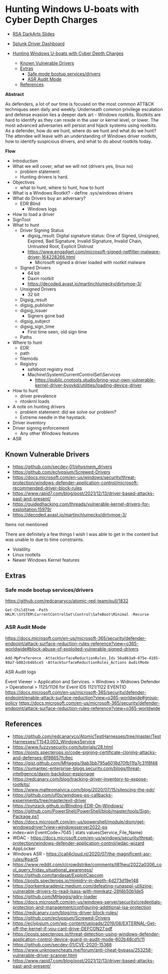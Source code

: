 # Hunting Windows U-boats with Cyber Depth Charges

- [RSA DarkArts Slides](RSA_DarkArts22_Hunting%20Windows%20U-boats%20with%20Cyber%20Depth%20Charges.pdf)
- [Splunk Driver Dashboard](splunk_driver_dashboard)


- [Hunting Windows U-boats with Cyber Depth Charges](#hunting-windows-u-boats-with-cyber-depth-charges)
  - [Known Vulnerable Drivers](#known-vulnerable-drivers)
  - [Extras](#extras)
    - [Safe mode bootup services/drivers](#safe-mode-bootup-servicesdrivers)
    - [ASR Audit Mode](#asr-audit-mode)
  - [References](#references)

**Abstract**


As defenders, a lot of our time is focused on the most common ATT&CK techniques seen daily and weekly. Underneath common privilege escalation and defense evasion lies a deeper dark art - Windows rootkits. Rootkits are hard to identify as they can reside in the user or kernel level, or lower. The most advanced adversaries will persist and hijack systems using rootkits. As a defender, how do we hunt, where do we hunt and what do we hunt? The attendee will leave with an understanding of Windows driver rootkits, how to identify suspicious drivers, and what to do about rootkits today. 


**Flow**

- Introduction
- What we will cover, what we will not (drivers yes, linux no)
	- problem statement:
	- Hunting drivers is hard. 
- Objectives
	- what to hunt, where to hunt, how to hunt
- What is a Windows Rootkit? - define .sys/windows drivers
- What do Drivers buy an adversary?
	- EDR Blind
		- Windows logs
- How to load a driver
- SignTool
- What to hunt
	- Driver Signing Status
		- digsig_result: Digital signature status: One of Signed, Unsigned, Expired, Bad Signature, Invalid Signature, Invalid Chain, Untrusted Root, Explicit Distrust
		- https://www.engadget.com/microsoft-signed-netfilter-malware-driver-164228266.html
			- Microsoft signed a driver loaded with rootkit malware
	- Signed Drivers 
		- 64 bit
		- Daxin rootkit
		- https://decoded.avast.io/martinchlumecky/dirtymoe-3/
	- Unsigned Drivers
		- 32 bit
	- Digsig_result
	- digsig_publisher
	- digsig_issuer
		- Signers gone bad
	- digsig_subject
	- digsig_sign_time
		- First time seen, old sign time
	- Paths
- Where to hunt
	- EDR
	- path
	- filemods
	- Registry
		- safeboot registry mod
		- Machine\\System\\CurrentControlSet\\Services
			- https://public.cnotools.studio/bring-your-own-vulnerable-kernel-driver-byovkd/utilities/loading-device-driver
- How to hunt
	- driver prevalence 
	- ntoskrnl loads
- A note on hunting drivers
	- problem statement: did we solve our problem?
	- Extreme needle in the haystack.
- Driver inventory
- Driver signing enforcement
	- Any other Windows features
- ASR


## Known Vulnerable Drivers
- https://github.com/secdev-01/physmem_drivers
- https://github.com/eclypsium/Screwed-Drivers
- https://docs.microsoft.com/en-us/windows/security/threat-protection/windows-defender-application-control/microsoft-recommended-driver-block-rules
- https://www.rapid7.com/blog/post/2021/12/13/driver-based-attacks-past-and-present/
- https://guidedhacking.com/threads/vulnerable-kernel-drivers-for-exploitation.15979/
- https://decoded.avast.io/martinchlumecky/dirtymoe-3/

Items not mentioned

There are definitely a few things I wish I was able to get in the content but was unable to due to time constraints. 
- Volatility
- Linux rootkits
- Newer Windows Kernel features

## Extras

### Safe mode bootup services/drivers

https://github.com/redcanaryco/atomic-red-team/pull/1832

`Get-ChildItem -Path HKLM:\SYSTEM\CurrentControlSet\Control\SafeBoot\Minimal -Recurse`


### ASR Audit Mode
https://docs.microsoft.com/en-us/microsoft-365/security/defender-endpoint/attack-surface-reduction-rules-reference?view=o365-worldwide#block-abuse-of-exploited-vulnerable-signed-drivers

`Add-MpPreference -AttackSurfaceReductionRules_Ids 56a863a9-875e-4185-98a7-b882c64b5ce5 -AttackSurfaceReductionRules_Actions AuditMode`

ASR Audit logs

Event Viewer > Application and Services. > Windows > Widnows Defender > Operational > 1125/1126 for Event IDS 1121/1122 EVENTID
https://docs.microsoft.com/en-us/microsoft-365/security/defender-endpoint/enable-attack-surface-reduction?view=o365-worldwide#group-policy
https://docs.microsoft.com/en-us/microsoft-365/security/defender-endpoint/attack-surface-reduction-rules-reference?view=o365-worldwide


## References

- https://github.com/redcanaryco/AtomicTestHarnesses/tree/master/TestHarnesses/T1543.003_WindowsService
- https://www.fuzzysecurity.com/tutorials/28.html
- https://posts.specterops.io/code-signing-certificate-cloning-attacks-and-defenses-6f98657fc6ec
- https://gist.github.com/MHaggis/9ab3bb795a6018d70fb11fa7c31f8f48
- https://symantec-enterprise-blogs.security.com/blogs/threat-intelligence/daxin-backdoor-espionage
- https://redcanary.com/blog/tracking-driver-inventory-to-expose-rootkits/
- https://www.matteomalvica.com/blog/2020/07/15/silencing-the-edr/
- https://github.com/uf0o/windows-ps-callbacks-experiments/tree/master/evil-driver
- https://synzack.github.io/Blinding-EDR-On-Windows/
- https://github.com/PowerShell/PowerShell/blob/master/tools/Sign-Package.ps1
- https://docs.microsoft.com/en-us/powershell/module/dism/get-windowsdriver?view=windowsserver2022-ps
- index=win EventCode=7045 | stats values(Service_File_Name)
- WDAC - https://docs.microsoft.com/en-us/windows/security/threat-protection/windows-defender-application-control/wdac-wizard
- AppLocker
- Windows ASR - https://call4cloud.nl/2020/07/the-magnificent-asr-rules/#part5
- https://www.reddit.com/r/crowdstrike/comments/t81heu/2022a0306_cool_query_friday_situational_awareness/
- https://github.com/tandasat/ExploitCapcom
- https://posts.specterops.io/mimidrv-in-depth-4d273d19e148
- https://gorkemkaradeniz.medium.com/defeating-runasppl-utilizing-vulnerable-drivers-to-read-lsass-with-mimikatz-28f4b50b1de5
- https://github.com/MHaggis/gdrv-loader
- https://docs.microsoft.com/en-us/windows-server/security/credentials-protection-and-management/configuring-additional-lsa-protection
- https://redcanary.com/blog/ms-driver-block-rules/
- https://github.com/eclypsium/Screwed-Drivers
- https://eclypsium.com/wp-content/uploads/2019/08/EXTERNAL-Get-off-the-kernel-if-you-cant-drive-DEFCON27.pdf
- https://posts.specterops.io/threat-detection-using-windows-defender-application-control-device-guard-in-audit-mode-602b48cd1c11
- https://github.com/secdev-01/CVE-2020-15368
- https://www.unknowncheats.me/forum/anti-cheat-bypass/253258-vulnerable-driver-scanner.html
- https://www.rapid7.com/blog/post/2021/12/13/driver-based-attacks-past-and-present/